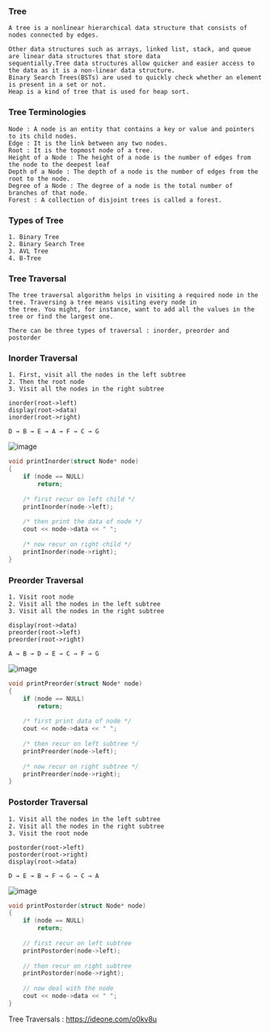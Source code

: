### Tree
```
A tree is a nonlinear hierarchical data structure that consists of nodes connected by edges.

Other data structures such as arrays, linked list, stack, and queue are linear data structures that store data
sequentially.Tree data structures allow quicker and easier access to the data as it is a non-linear data structure.
Binary Search Trees(BSTs) are used to quickly check whether an element is present in a set or not.
Heap is a kind of tree that is used for heap sort.
```

### Tree Terminologies
```
Node : A node is an entity that contains a key or value and pointers to its child nodes.
Edge : It is the link between any two nodes.
Root : It is the topmost node of a tree.
Height of a Node : The height of a node is the number of edges from the node to the deepest leaf
Depth of a Node : The depth of a node is the number of edges from the root to the node.
Degree of a Node : The degree of a node is the total number of branches of that node.
Forest : A collection of disjoint trees is called a forest.
```

### Types of Tree
```
1. Binary Tree
2. Binary Search Tree
3. AVL Tree
4. B-Tree
```

### Tree Traversal
```
The tree traversal algorithm helps in visiting a required node in the tree. Traversing a tree means visiting every node in 
the tree. You might, for instance, want to add all the values in the tree or find the largest one. 

There can be three types of traversal : inorder, preorder and postorder
```

### Inorder Traversal
```
1. First, visit all the nodes in the left subtree
2. Then the root node
3. Visit all the nodes in the right subtree
```
```
inorder(root->left)
display(root->data)
inorder(root->right)

D → B → E → A → F → C → G
```

![image](https://user-images.githubusercontent.com/59710234/156237770-a078b0d9-19e3-4ba2-a6f1-7240f5603481.png)

```c++
void printInorder(struct Node* node)
{
	if (node == NULL)
		return;
 
	/* first recur on left child */
	printInorder(node->left);
 
	/* then print the data of node */
	cout << node->data << " ";
 
	/* now recur on right child */
	printInorder(node->right);
}
```

### Preorder Traversal
```
1. Visit root node
2. Visit all the nodes in the left subtree
3. Visit all the nodes in the right subtree
```
```
display(root->data)
preorder(root->left)
preorder(root->right)

A → B → D → E → C → F → G
```

![image](https://user-images.githubusercontent.com/59710234/156237860-19c89ac8-5024-4dd1-93e6-8625c11de746.png)

```c++
void printPreorder(struct Node* node)
{
	if (node == NULL)
		return;
 
	/* first print data of node */
	cout << node->data << " ";
 
	/* then recur on left subtree */
	printPreorder(node->left);
 
	/* now recur on right subtree */
	printPreorder(node->right);
}
```

### Postorder Traversal
```
1. Visit all the nodes in the left subtree
2. Visit all the nodes in the right subtree
3. Visit the root node
```
```
postorder(root->left)
postorder(root->right)
display(root->data)

D → E → B → F → G → C → A
```
![image](https://user-images.githubusercontent.com/59710234/156237926-cff55f20-7a7e-43f9-a301-e8f2559f7af2.png)

```c++
void printPostorder(struct Node* node)
{
	if (node == NULL)
		return;
 
	// first recur on left subtree
	printPostorder(node->left);
 
	// then recur on right subtree
	printPostorder(node->right);
 
	// now deal with the node
	cout << node->data << " ";
}
```

Tree Traversals : https://ideone.com/o0kv8u 

